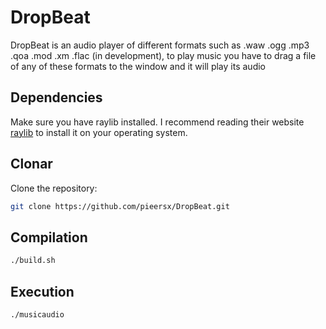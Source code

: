 # DropBeat

DropBeat is an audio player of different formats such as .waw .ogg .mp3 .qoa .mod .xm .flac (in development), to play music you have to drag a file of any of these formats to the window and it will play its audio

## Dependencies
Make sure you have raylib installed. I recommend reading their website [raylib](https://www.raylib.com/) to install it on your operating system.

## Clonar
Clone the repository:
```bash
git clone https://github.com/pieersx/DropBeat.git
```
## Compilation
```bash
./build.sh
```
## Execution
```bash
./musicaudio
```